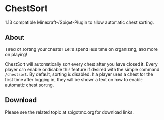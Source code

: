 # ChestSort
1.13 compatible Minecraft-/Spigot-Plugin to allow automatic chest sorting.

## About
Tired of sorting your chests? Let's spend less time on organizing, and more on playing!

ChestSort will automatically sort every chest after you have closed it. Every player can enable or disable this feature if desired with the simple command `/chestsort`. By default, sorting is disabled. If a player uses a chest for the first time after logging in, they will be shown a text on how to enable automatic chest sorting.

## Download
Please see the related topic at spigotmc.org for download links.
